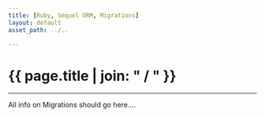 ```yaml
---
title: [Ruby, Sequel ORM, Migrations]
layout: default
asset_path: ../..

---
```


# {{ page.title | join: " / " }}

----

All info on Migrations should go here....